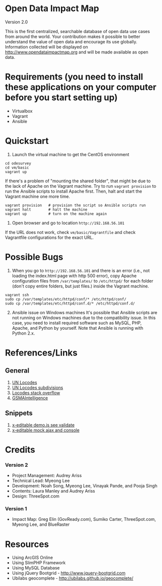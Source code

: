 # Open Data Impact Map
Version 2.0

This is the first centralized, searchable database of open data use cases from around the world. Your contribution makes it possible to better understand the value of open data and encourage its use globally. Information collected will be displayed on http://www.opendataimpactmap.org and will be made available as open data.

# Requirements (you need to install these applications on your computer before you start setting up)

- Virtualbox
- Vagrant
- Ansible

# Quickstart

1. Launch the virtual machine to get the CentOS environment
```
cd odesurvey
cd vm/basic
vagrant up
```

If there's a problem of "mounting the shared folder", that might be due to the lack of Apache on the Vagrant machine. Try to run `vagrant provision` to run the Ansible scripts to install Apache first. Then, halt and start the Vagrant machine one more time. 
```
vagrant provision 	# provision the script so Ansible scripts run
vagrant halt  		# halt the machine
vagrant up 	  		# turn on the machine again
```

1. Open browser and go to location `http://192.168.56.101`

If the URL does not work, check `vm/basic/Vagrantfile` and check Vagrantfile configurations for the exact URL.

# Possible Bugs
1. When you go to `http://192.168.56.101` and there is an error (i.e., not loading the index.html page with http 500 error), copy Apache configuration files from `/var/templates/` to `/etc/httpd/` for each folder (don't copy entire folders, but just files.) inside the Vagrant machine.
```
vagrant ssh
sudo cp /var/templates/etc/httpd/conf/* /etc/httpd/conf/
sudo cp /var/templates/etc/httpd/conf.d/* /etc/httpd/conf.d/
```

2. Ansible issue on Windows machines
It's possible that Ansible scripts are not running on Windows machines due to the compatibility issue. In this case, you need to install required software such as MySQL, PHP, Apache, and Python by yourself. Note that Ansible is running with Python 2.x.

# References/Links

## General
1. [UN Locodes](http://www.unece.org/cefact/locode/welcome.html)
1. [UN Locodes subdivisions](http://www.unece.org/cefact/locode/subdivisions.html)
1. [Locodes stack overflow](http://stackoverflow.com/questions/7066825/is-there-an-iso-standard-for-city-identification)
1. [GSMAIntelligence](https://gsmaintelligence.com)

## Snippets
1. [x-editable demo.js see validate](http://vitalets.github.io/x-editable/assets/demo.js)
1. [x-editable mock ajax and console](http://vitalets.github.io/x-editable/assets/demo-mock.js)

# Credits
### Version 2
- Project Management: Audrey Ariss
- Technical Lead: Myeong Lee
- Development: Noah Song, Myeong Lee, Vinayak Pande, and Pooja Singh 
- Contents: Laura Manley and Audrey Ariss 
- Design: ThreeSpot.com

### Version 1
- Impact Map: Greg Elin (GovReady.com), Sumiko Carter, ThreeSpot.com, Myeong Lee, and BlueRaster

# Resources
- Using ArcGIS Online
- Using SlimPHP Framework
- Using MySQL Database
- Using jQuery Bootgrid - http://www.jquery-bootgrid.com
- Ubilabs geocomplete - http://ubilabs.github.io/geocomplete/
